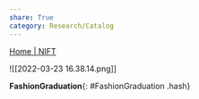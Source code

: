 ```yaml
---
share: True
category: Research/Catalog
---
```

[Home | NIFT](https://www.nift.ac.in/)

![[2022-03-23 16.38.14.png]]

**FashionGraduation**{: #FashionGraduation .hash}  
